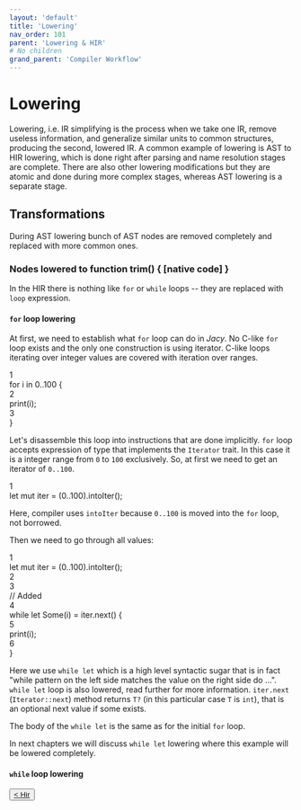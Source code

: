 ```yaml
---
layout: 'default'
title: 'Lowering'
nav_order: 101
parent: 'Lowering & HIR'
# No children
grand_parent: 'Compiler Workflow'
---
```


# Lowering

Lowering, i.e. IR simplifying is the process when we take one IR, remove useless information, and generalize similar units to common structures, producing the second, lowered IR.
A common example of lowering is AST to HIR lowering, which is done right after parsing and name resolution stages are complete. There are also other lowering modifications but they are atomic and done during more complex stages, whereas AST lowering is a separate stage.

## Transformations

During AST lowering bunch of AST nodes are removed completely and replaced with more common ones.

### Nodes lowered to function trim() { [native code] }

In the HIR there is nothing like `for` or `while` loops -- they are replaced with `loop` expression.

#### `for` loop lowering

At first, we need to establish what `for` loop can do in _Jacy_. No C-like `for` loop exists and the only one construction is using iterator. C-like loops iterating over integer values are covered with iteration over ranges.

<div class="code-fence highlight-jc hljs">
            <div class="line-num" data-line-num="1">1</div><div class="line"><span class="hljs-keyword">for</span> <span class="hljs-variable">i</span> <span class="hljs-keyword">in</span> <span class="hljs-number">0</span><span class="hljs-operator">..</span><span class="hljs-number">100</span> {</div><div class="line-num" data-line-num="2">2</div><div class="line">    <span class="hljs-title function_ invoke__">print</span>(i);</div><div class="line-num" data-line-num="3">3</div><div class="line">}</div>
        </div>

Let's disassemble this loop into instructions that are done implicitly.
`for` loop accepts expression of type that implements the `Iterator` trait. In this case it is a integer range from `0` to `100` exclusively. So, at first we need to get an iterator of `0..100`.

<div class="code-fence highlight-jc hljs">
            <div class="line-num" data-line-num="1">1</div><div class="line"><span class="hljs-keyword">let</span> <span class="hljs-keyword">mut </span><span class="hljs-variable">iter</span> <span class="hljs-operator">=</span> (<span class="hljs-number">0</span><span class="hljs-operator">..</span><span class="hljs-number">100</span>)<span class="hljs-operator">.</span><span class="hljs-title function_ invoke__">intoIter</span>();</div>
        </div>

Here, compiler uses `intoIter` because `0..100` is moved into the `for` loop, not borrowed.

Then we need to go through all values:

<div class="code-fence highlight-jc hljs">
            <div class="line-num" data-line-num="1">1</div><div class="line"><span class="hljs-keyword">let</span> <span class="hljs-keyword">mut </span><span class="hljs-variable">iter</span> <span class="hljs-operator">=</span> (<span class="hljs-number">0</span><span class="hljs-operator">..</span><span class="hljs-number">100</span>)<span class="hljs-operator">.</span><span class="hljs-title function_ invoke__">intoIter</span>();</div><div class="line-num" data-line-num="2">2</div><div class="line"></div><div class="line-num" data-line-num="3">3</div><div class="line"><span class="hljs-comment">// Added</span></div><div class="line-num" data-line-num="4">4</div><div class="line"><span class="hljs-keyword">while</span> <span class="hljs-keyword">let</span> <span class="hljs-variable">Some</span>(i) <span class="hljs-operator">=</span> iter<span class="hljs-operator">.</span><span class="hljs-title function_ invoke__">next</span>() {</div><div class="line-num" data-line-num="5">5</div><div class="line">    <span class="hljs-title function_ invoke__">print</span>(i);</div><div class="line-num" data-line-num="6">6</div><div class="line">}</div>
        </div>

Here we use `while let` which is a high level syntactic sugar that is in fact "while pattern on the left side matches the value on the right side do ...". `while let` loop is also lowered, read further for more information.
`iter.next` (`Iterator::next`) method returns `T?` (in this particular case `T` is `int`), that is an optional next value if some exists.

The body of the `while let` is the same as for the initial `for` loop.

In next chapters we will discuss `while let` lowering where this example will be lowered completely.

#### `while` loop lowering
<div class="nav-btn-block">
    <button class="nav-btn left">
    <a class="link" href="/Jacy-Dev-Book/compiler-workflow/lowering/hir.html">< Hir</a>
</button>

    
</div>

